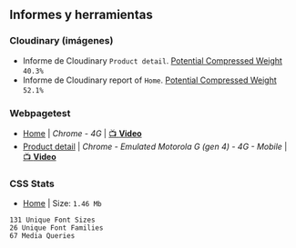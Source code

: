 ## Informes y herramientas
### Cloudinary (imágenes)
- Informe de Cloudinary `Product detail`. [Potential Compressed Weight](https://webspeedtest.cloudinary.com/results/181215_AE_b0523a71f4f59676465f4420312bb491) `40.3%`
- Informe de Cloudinary report of `Home`. [Potential Compressed Weight](https://webspeedtest.cloudinary.com/results/181215_XY_a5f9c96e136757a81118a0dc5e834acc) `52.1%`

### Webpagetest
- [Home](https://www.webpagetest.org/result/181215_TR_577ac40f47576d36c4f3370ac783db7d/) | _Chrome - 4G_ | [📺 **Video**](https://www.webpagetest.org/video/view.php?id=181215_TR_577ac40f47576d36c4f3370ac783db7d.1.0)
- [Product detail](https://www.webpagetest.org/result/181215_3A_26ff76e33767c42eac4496483f2480dc/) | _Chrome - Emulated Motorola G (gen 4) - 4G - Mobile_ | [📺 **Video**](https://www.webpagetest.org/video/view.php?id=181215_3A_26ff76e33767c42eac4496483f2480dc.1.0)

### CSS Stats
- [Home](https://cssstats.com/stats?url=https%3A%2F%2Fwww.mediamarkt.es&ua=Browser%20Default) | Size: `1.46 Mb`

```
131 Unique Font Sizes
26 Unique Font Families
67 Media Queries
```
